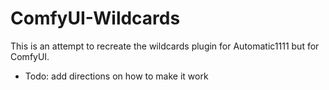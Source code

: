 # ComfyUI-Wildcards

This is an attempt to recreate the wildcards plugin for Automatic1111 but for ComfyUI.

- Todo: add directions on how to make it work

